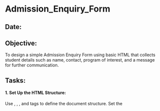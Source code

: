 # Admission_Enquiry_Form
## Date:

## Objective:
To design a simple Admission Enquiry Form using basic HTML that collects student details such as name, contact, program of interest, and a message for further communication.

## Tasks:
#### 1. Set Up the HTML Structure:
Use <!DOCTYPE html>, <html>, <head>, and <body> tags to define the document structure.
Set the <title> as "Admission Enquiry Form".

#### 2. Add a Page Heading:
Use <h1> to title the page as “Admission Enquiry”.

#### 3. Create the Form Layout:
Use the <form> tag to wrap all input elements. Set method="post" for structure.

#### 4. Add Input Fields:
Include the following fields using appropriate HTML elements:

Full Name (<input type="text">)

Email Address (<input type="email">)

Phone Number (<input type="tel">)

Program of Interest (<select>)

Message (<textarea>)

#### 5. Add Submit and Reset Buttons:
Use <input type="submit"> and <input type="reset"> at the bottom of the form.

#### 6. Use HTML-only:
No CSS or JavaScript is to be included. Focus on structure and accessibility.

## HTML Code:

## Output:

## Result:
An Admission Enquiry Form using HTML that collects student details and message for institutional follow-up is successfully created using semantic and readable HTML.
